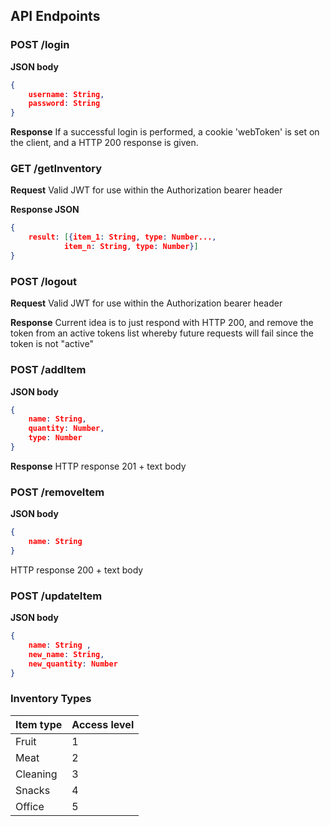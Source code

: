 
## **API Endpoints**
### **POST /login**
**JSON body**
```json
{
    username: String,
    password: String
}
```
**Response**
If a successful login is performed, a cookie 'webToken' is set on the client, and a HTTP 200 response is given.

### **GET /getInventory**
**Request**
Valid JWT for use within the Authorization bearer header

**Response JSON**
```json
{
    result: [{item_1: String, type: Number..., 
            item_n: String, type: Number}]
}
```
### **POST /logout**
**Request**
Valid JWT for use within the Authorization bearer header

**Response**
Current idea is to just respond with HTTP 200, and remove the token from an active tokens list whereby future requests will fail since the token is not "active"

### **POST /addItem**
**JSON body**
```json
{
    name: String,
    quantity: Number,
    type: Number
}
```
**Response**
HTTP response 201 + text body

### **POST /removeItem**
**JSON body**
```json
{
    name: String
}
```
HTTP response 200 + text body

### **POST /updateItem**
**JSON body**
```json
{
    name: String ,
    new_name: String,
    new_quantity: Number
}
```
### Inventory Types
| Item type | Access level |
| --------- | ------------ |
| Fruit     | 1            |
| Meat      | 2            |
| Cleaning  | 3            |
| Snacks    | 4            |
| Office    | 5            |